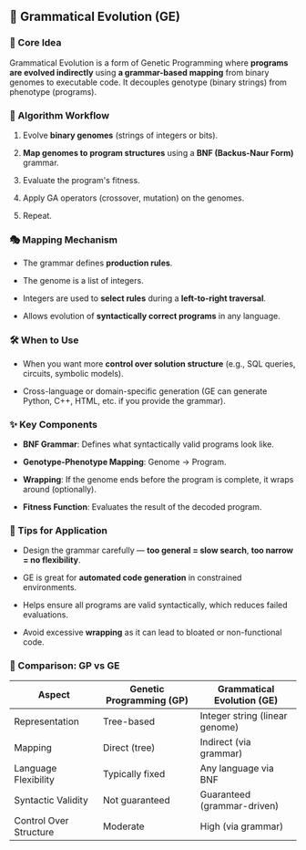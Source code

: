 ## 📜 Grammatical Evolution (GE)

### 🌱 Core Idea

Grammatical Evolution is a form of Genetic Programming where **programs are evolved indirectly** using **a grammar-based mapping** from binary genomes to executable code. It decouples genotype (binary strings) from phenotype (programs).

### 🔁 Algorithm Workflow

1. Evolve **binary genomes** (strings of integers or bits).
    
2. **Map genomes to program structures** using a **BNF (Backus-Naur Form)** grammar.
    
3. Evaluate the program's fitness.
    
4. Apply GA operators (crossover, mutation) on the genomes.
    
5. Repeat.
    

### 🎭 Mapping Mechanism

- The grammar defines **production rules**.
    
- The genome is a list of integers.
    
- Integers are used to **select rules** during a **left-to-right traversal**.
    
- Allows evolution of **syntactically correct programs** in any language.
    

### 🛠 When to Use

- When you want more **control over solution structure** (e.g., SQL queries, circuits, symbolic models).
    
- Cross-language or domain-specific generation (GE can generate Python, C++, HTML, etc. if you provide the grammar).
    

### ✨ Key Components

- **BNF Grammar**: Defines what syntactically valid programs look like.
    
- **Genotype-Phenotype Mapping**: Genome → Program.
    
- **Wrapping**: If the genome ends before the program is complete, it wraps around (optionally).
    
- **Fitness Function**: Evaluates the result of the decoded program.
    

### 🧠 Tips for Application

- Design the grammar carefully — **too general = slow search**, **too narrow = no flexibility**.
    
- GE is great for **automated code generation** in constrained environments.
    
- Helps ensure all programs are valid syntactically, which reduces failed evaluations.
    
- Avoid excessive **wrapping** as it can lead to bloated or non-functional code.

### 🔁 Comparison: GP vs GE

|Aspect|Genetic Programming (GP)|Grammatical Evolution (GE)|
|---|---|---|
|Representation|Tree-based|Integer string (linear genome)|
|Mapping|Direct (tree)|Indirect (via grammar)|
|Language Flexibility|Typically fixed|Any language via BNF|
|Syntactic Validity|Not guaranteed|Guaranteed (grammar-driven)|
|Control Over Structure|Moderate|High (via grammar)|